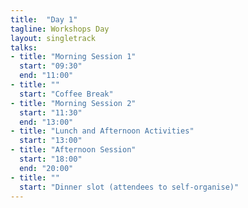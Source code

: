 ```yaml
---
title:  "Day 1"
tagline: Workshops Day
layout: singletrack
talks:
- title: "Morning Session 1"
  start: "09:30"
  end: "11:00"
- title: ""
  start: "Coffee Break"
- title: "Morning Session 2"
  start: "11:30"
  end: "13:00"
- title: "Lunch and Afternoon Activities"
  start: "13:00"
- title: "Afternoon Session"
  start: "18:00"
  end: "20:00"
- title: ""
  start: "Dinner slot (attendees to self-organise)"
---
```

